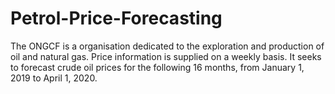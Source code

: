 # Petrol-Price-Forecasting
The ONGCF is a organisation dedicated to the exploration and production of oil and natural gas. Price information is supplied on a weekly basis. It seeks to forecast crude oil prices for the following 16 months, from January 1, 2019 to April 1, 2020.

